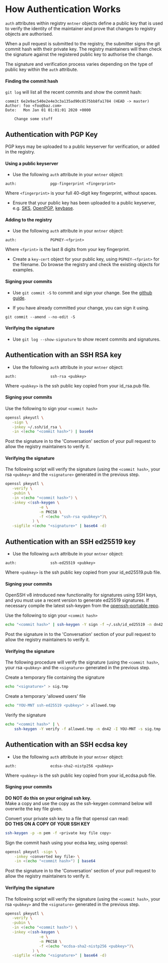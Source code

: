 # How Authentication Works

`auth` attributes within registry `mntner` objects define a public key that is used to verify the identity of the maintainer and prove that changes to registry objects are authorised.

When a pull request is submitted to the registry, the submitter signs the git commit hash with their private key. The registry maintainers will then check the signature against the registered public key to authorise the change. 

The signature and verification process varies depending on the type of public key within the `auth` attribute. 

#### Finding the commit hash

`git log` will list all the recent commits and show the commit hash:
```
commit 6e2e9ac540e2e4e3c3a135ad90c8575bb8fa1784 (HEAD -> master)
Author: foo <foo@baz.com>
Date:   Mon Jan 01 01:01:01 2020 +0000

    Change some stuff
```

## Authentication with PGP Key

PGP keys may be uploaded to a public keyserver for verification, or added in the registry.

#### Using a public keyserver

- Use the following `auth` attribute in your `mntner` object:
```
auth:               pgp-fingerprint <fingerprint>
```
Where `<fingerprint>` is your full 40-digit key fingerprint, without spaces.

- Ensure that your public key has been uploaded to a public keyserver, e.g. [SKS](https://sks-keyservers.net/), [OpenPGP](https://keys.openpgp.org/), [keybase](https://keybase.io/).

#### Adding to the registry

- Use the following `auth` attribute in your `mntner` object:
```
auth:               PGPKEY-<fprint>
```
Where `<fprint>` is the last 8 digits from your key fingerprint.

- Create a `key-cert` object for your public key, using `PGPKEY-<fprint>` for the filename. Do browse the registry and check the existing objects for examples.

#### Signing your commits

- Use `git commit -S` to commit and sign your change. See the [github guide](https://help.github.com/en/github/authenticating-to-github/signing-commits).

- If you have already committed your change, you can sign it using.
```
git commit --amend --no-edit -S
```

#### Verifying the signature

- Use `git log --show-signature` to show recent commits and signatures.

## Authentication with an SSH RSA key

- Use the following `auth` attribute in your `mntner` object:
```
auth:               ssh-rsa <pubkey>
```
Where `<pubkey>` is the ssh public key copied from your id_rsa.pub file. 

#### Signing your commits

Use the following to sign your `<commit hash>`
```sh
openssl pkeyutl \
   -sign \
   -inkey ~/.ssh/id_rsa \
   -in <(echo "<commit hash>") | base64
```

Post the signature in to the 'Conversation' section of your pull request to allow the registry maintainers to verify it.

#### Verifying the signature

The following script will verify the signature (using the `<commit hash>`, your rsa `<pubkey>` and the `<signature>` generated in the previous step. 
```sh
openssl pkeyutl \
   -verify \
   -pubin \
   -in <(echo "<commit hash>") \
   -inkey <(ssh-keygen \
               -e \
               -m PKCS8 \
               -f <(echo "ssh-rsa <pubkey>")\
            ) \
   -sigfile <(echo "<signature>" | base64 -d)
```

## Authentication with an SSH ed25519 key

- Use the following `auth` attribute in your `mntner` object:
```
auth:               ssh-ed25519 <pubkey>
```
Where `<pubkey>` is the ssh public key copied from your id_ed25519.pub file. 

#### Signing your commits

OpenSSH v8 introduced new functionality for signatures using SSH keys, and you must use a recent version to generate ed25519 signatures. If necessary compile the latest ssh-keygen from the [openssh-portable repo](https://github.com/openssh/openssh-portable).

Use the following to sign your `<commit hash>`
```sh
echo "<commit hash>" | ssh-keygen -Y sign -f ~/.ssh/id_ed25519 -n dn42
```

Post the signature in to the 'Conversation' section of your pull request to allow the registry maintainers to verify it.

#### Verifying the signature

The following procedure will verify the signature (using the `<commit hash>`, your rsa `<pubkey>` and the `<signature>` generated in the previous step. 

Create a temporary file containing the signature
```sh
echo "<signature>" > sig.tmp
```
Create a temporary 'allowed users' file
```sh
echo "YOU-MNT ssh-ed25519 <pubkey>" > allowed.tmp
```
Verify the signature
```sh
echo "<commit hash>" | \
    ssh-keygen -Y verify -f allowed.tmp -n dn42 -I YOU-MNT -s sig.tmp
```

## Authentication with an SSH ecdsa key

- Use the following `auth` attribute in your `mntner` object:
```
auth:               ecdsa-sha2-nistp256 <pubkey>
```
Where `<pubkey>` is the ssh public key copied from your id_ecdsa.pub file. 

#### Signing your commits

**DO NOT do this on your original ssh key.**  
Make a copy and use the copy as the ssh-keygen command below will overwrite the key file given.

Convert your private ssh key to a file that openssl can read:  
**DO THIS ON A COPY OF YOUR SSH KEY**
```sh
ssh-keygen -p -m pem -f <private key file copy>
```

Sign the commit hash using your ecdsa key, using openssl:
```sh
openssl pkeyutl -sign \
    -inkey <converted key file> \
    -in <(echo "<commit hash>") | base64
```

Post the signature in to the 'Conversation' section of your pull request to allow the registry maintainers to verify it.

#### Verifying the signature

The following script will verify the signature (using the `<commit hash>`, your rsa `<pubkey>` and the `<signature>` generated in the previous step. 
```sh
openssl pkeyutl \
   -verify \
   -pubin \
   -in <(echo "<commit hash>") \
   -inkey <(ssh-keygen \
               -e \
               -m PKCS8 \
               -f <(echo "ecdsa-sha2-nistp256 <pubkey>")\
            ) \
   -sigfile <(echo "<signature>" | base64 -d)  
```
